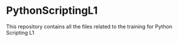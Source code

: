 # PythonScriptingL1
This repository contains all the files related to the training for Python Scripting L1
